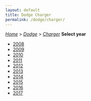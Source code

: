 ```yaml
---
layout: default
title: Dodge Charger
permalink: /dodge/charger/
---
```

[*Home*](/) > [*Dodge*](/dodge/) > [*Charger*](/dodge/charger/)
**Select year**
- [2008](/dodge/charger/2008/)
- [2009](/dodge/charger/2009/)
- [2010](/dodge/charger/2010/)
- [2011](/dodge/charger/2011/)
- [2012](/dodge/charger/2012/)
- [2013](/dodge/charger/2013/)
- [2014](/dodge/charger/2014/)
- [2015](/dodge/charger/2015/)
- [2016](/dodge/charger/2016/)
- [2017](/dodge/charger/2017/)